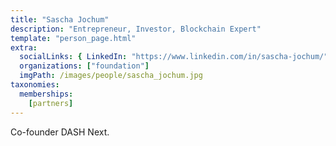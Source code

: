 ```yaml
---
title: "Sascha Jochum"
description: "Entrepreneur, Investor, Blockchain Expert"
template: "person_page.html"
extra:
  socialLinks: { LinkedIn: "https://www.linkedin.com/in/sascha-jochum/"}
  organizations: ["foundation"]
  imgPath: /images/people/sascha_jochum.jpg
taxonomies:
  memberships:
    [partners]
---
```


Co-founder DASH Next.